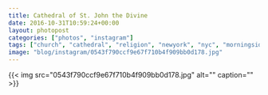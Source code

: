 ```yaml
---
title: Cathedral of St. John the Divine
date: 2016-10-31T10:59:24+00:00
layout: photopost
categories: ["photos", "instagram"]
tags: ["church", "cathedral", "religion", "newyork", "nyc", "morningsideheights", "architecture"]
image: "blog/instagram/0543f790ccf9e67f710b4f909bb0d178.jpg"
---
```


{{< img src="0543f790ccf9e67f710b4f909bb0d178.jpg" alt="" caption="" >}}



